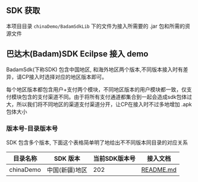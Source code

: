 ## SDK 获取
本项目目录 `chinaDemo/BadamSdkLib` 下的文件为接入所需要的 .jar 包和所需的资源文件

## 巴达木(Badam)SDK Ecilpse 接入 demo
BadamSdk(下称SDK) 包含中国地区, 和海外地区两个版本,不同版本接入时有差异，请CP接入时选择对应的地区版本即可。


每个地区版本都包含用户+支付两个模块，不同地区版本的用户模块都一致，仅支付模块包含的支付渠道不同。由于将所有支付通道都集合到一起会造成sdk包体过大，所以我们将不同地区的渠道支付渠道分开，让CP在接入时不过多地增加 .apk 包体大小

### 版本号-目录版本号
SDK 包含多个版本, 下面这个表格简单明了地给出不不同版本同目录的对应关系

目录名称| SDK 版本|当前SDK版本号|接入文档
--- | --- | --- | ---
chinaDemo|中国(新疆)地区|202|[README.md](https://github.com/BadamSDK/ClientEclipse/blob/master/chinaDemo/README.md)
